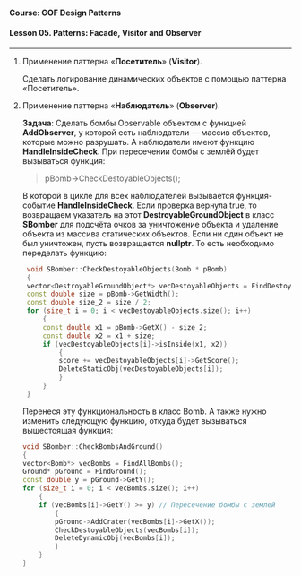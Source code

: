 #### Course: GOF Design Patterns  
#### Lesson 05.  Patterns: Facade, Visitor and Observer  

***

1. Применение паттерна «<b>Посетитель</b>» (<b>Visitor</b>).  

   Сделать логирование динамических объектов с помощью паттерна «Посетитель».

2. Применение паттерна «<b>Наблюдатель</b>» (<b>Observer</b>).  

   <b>Задача</b>: Сделать бомбы Observable объектом с функцией <b>AddObserver</b>, у которой есть наблюдатели — массив объектов, которые можно разрушать. А наблюдатели имеют функцию <b>HandleInsideCheck</b>. При пересечении бомбы с землёй будет вызываться функция:  

    > pBomb->CheckDestoyableObjects();  

   В которой в цикле для всех наблюдателей вызывается функция-событие <b>HandleInsideCheck</b>. Если проверка вернула true, то возвращаем указатель на этот <b>DestroyableGroundObject</b> в класс <b>SBomber</b> для подсчёта очков за уничтожение объекта и удаление объекта из массива статических объектов. Если ни один объект не был уничтожен, пусть возвращается <b>nullptr</b>.
То есть необходимо переделать функцию:  
   ```C++
    void SBomber::CheckDestoyableObjects(Bomb * pBomb)
    {
    vector<DestroyableGroundObject*> vecDestoyableObjects = FindDestoyableGroundObjects();
    const double size = pBomb->GetWidth();
    const double size_2 = size / 2;
    for (size_t i = 0; i < vecDestoyableObjects.size(); i++)
        {
        const double x1 = pBomb->GetX() - size_2;
        const double x2 = x1 + size;
        if (vecDestoyableObjects[i]->isInside(x1, x2))
            {
            score += vecDestoyableObjects[i]->GetScore();
            DeleteStaticObj(vecDestoyableObjects[i]);
            }
        }
    }
   ```  
   Перенеся эту функциональность в класс Bomb. А также нужно изменить следующую функцию, откуда будет вызываться вышестоящая функция:  
    ```C++
    void SBomber::CheckBombsAndGround()
    {
    vector<Bomb*> vecBombs = FindAllBombs();
    Ground* pGround = FindGround();
    const double y = pGround->GetY();
    for (size_t i = 0; i < vecBombs.size(); i++)
        {
        if (vecBombs[i]->GetY() >= y) // Пересечение бомбы с землей
            {
            pGround->AddCrater(vecBombs[i]->GetX());
            CheckDestoyableObjects(vecBombs[i]);
            DeleteDynamicObj(vecBombs[i]);
            }
        }
    }
   ```  
